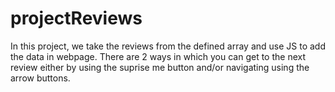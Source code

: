 # projectReviews
In this project, we take the reviews from the defined array and use JS to add the data in webpage.
There are 2 ways in which you can get to the next review either by using the suprise me button and/or navigating using the arrow buttons.
